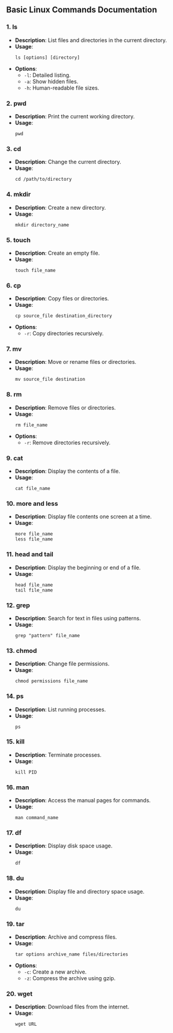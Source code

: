 
## Basic Linux Commands Documentation

### 1. **ls**
   - **Description**: List files and directories in the current directory.
   - **Usage**: 
     ```
     ls [options] [directory]
     ```
   - **Options**:
     - `-l`: Detailed listing.
     - `-a`: Show hidden files.
     - `-h`: Human-readable file sizes.

### 2. **pwd**
   - **Description**: Print the current working directory.
   - **Usage**:
     ```
     pwd
     ```

### 3. **cd**
   - **Description**: Change the current directory.
   - **Usage**:
     ```
     cd /path/to/directory
     ```

### 4. **mkdir**
   - **Description**: Create a new directory.
   - **Usage**:
     ```
     mkdir directory_name
     ```

### 5. **touch**
   - **Description**: Create an empty file.
   - **Usage**:
     ```
     touch file_name
     ```

### 6. **cp**
   - **Description**: Copy files or directories.
   - **Usage**:
     ```
     cp source_file destination_directory
     ```
   - **Options**:
     - `-r`: Copy directories recursively.

### 7. **mv**
   - **Description**: Move or rename files or directories.
   - **Usage**:
     ```
     mv source_file destination
     ```

### 8. **rm**
   - **Description**: Remove files or directories.
   - **Usage**:
     ```
     rm file_name
     ```
   - **Options**:
     - `-r`: Remove directories recursively.

### 9. **cat**
   - **Description**: Display the contents of a file.
   - **Usage**:
     ```
     cat file_name
     ```

### 10. **more** and **less**
   - **Description**: Display file contents one screen at a time.
   - **Usage**:
     ```
     more file_name
     less file_name
     ```

### 11. **head** and **tail**
   - **Description**: Display the beginning or end of a file.
   - **Usage**:
     ```
     head file_name
     tail file_name
     ```

### 12. **grep**
   - **Description**: Search for text in files using patterns.
   - **Usage**:
     ```
     grep "pattern" file_name
     ```

### 13. **chmod**
   - **Description**: Change file permissions.
   - **Usage**:
     ```
     chmod permissions file_name
     ```

### 14. **ps**
   - **Description**: List running processes.
   - **Usage**:
     ```
     ps
     ```

### 15. **kill**
   - **Description**: Terminate processes.
   - **Usage**:
     ```
     kill PID
     ```

### 16. **man**
   - **Description**: Access the manual pages for commands.
   - **Usage**:
     ```
     man command_name
     ```

### 17. **df**
   - **Description**: Display disk space usage.
   - **Usage**:
     ```
     df
     ```

### 18. **du**
   - **Description**: Display file and directory space usage.
   - **Usage**:
     ```
     du
     ```

### 19. **tar**
   - **Description**: Archive and compress files.
   - **Usage**:
     ```
     tar options archive_name files/directories
     ```
   - **Options**:
     - `-c`: Create a new archive.
     - `-z`: Compress the archive using gzip.

### 20. **wget**
   - **Description**: Download files from the internet.
   - **Usage**:
     ```
     wget URL
     ```